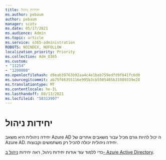 ```yaml
---
title: יחידות ניהול
ms.author: pebaum
author: pebaum
manager: scotv
ms.date: 05/17/2021
ms.audience: Admin
ms.topic: article
ms.service: o365-administration
ROBOTS: NOINDEX, NOFOLLOW
localization_priority: Priority
ms.collection: Adm_O365
ms.custom:
- "11254"
- "1200008"
ms.openlocfilehash: d9eab39763b92aa4c4e1beb759edfd9f041fc6d0
ms.sourcegitcommit: ab75f66355116e995b3cb5505465b31989339e28
ms.translationtype: MT
ms.contentlocale: he-IL
ms.lasthandoff: 08/13/2021
ms.locfileid: "58313997"
---
```

# <a name="administrative-units"></a>יחידות ניהול

יחידה ניהולית היא משאב Azure AD ה יכול להיות גורם מכיל עבור משאבים אחרים של Azure AD. יחידה ניהולית יכולה להכיל רק משתמשים וקבוצות.

כדי ללמוד עוד אודות יחידות ניהול, ראה יחידות [ניהול ב- Azure Active Directory](https://docs.microsoft.com/azure/active-directory/roles/administrative-units).